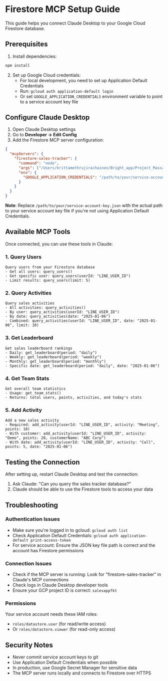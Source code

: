 # Firestore MCP Setup Guide

This guide helps you connect Claude Desktop to your Google Cloud Firestore database.

## Prerequisites

1. Install dependencies:
```bash
npm install
```

2. Set up Google Cloud credentials:
   - For local development, you need to set up Application Default Credentials
   - Run: `gcloud auth application-default login`
   - Or set `GOOGLE_APPLICATION_CREDENTIALS` environment variable to point to a service account key file

## Configure Claude Desktop

1. Open Claude Desktop settings
2. Go to **Developer → Edit Config**
3. Add the Firestore MCP server configuration:

```json
{
  "mcpServers": {
    "firestore-sales-tracker": {
      "command": "node",
      "args": ["/Users/krittamethrujirachainon/Bright_app/Project_Massage/firestore-mcp-server.js"],
      "env": {
        "GOOGLE_APPLICATION_CREDENTIALS": "/path/to/your/service-account-key.json"
      }
    }
  }
}
```

**Note**: Replace `/path/to/your/service-account-key.json` with the actual path to your service account key file if you're not using Application Default Credentials.

## Available MCP Tools

Once connected, you can use these tools in Claude:

### 1. Query Users
```
Query users from your Firestore database
- Get all users: query_users()
- Get specific user: query_users(userId: "LINE_USER_ID")
- Limit results: query_users(limit: 5)
```

### 2. Query Activities
```
Query sales activities
- All activities: query_activities()
- By user: query_activities(userId: "LINE_USER_ID")
- By date: query_activities(date: "2025-01-06")
- Combined: query_activities(userId: "LINE_USER_ID", date: "2025-01-06", limit: 10)
```

### 3. Get Leaderboard
```
Get sales leaderboard rankings
- Daily: get_leaderboard(period: "daily")
- Weekly: get_leaderboard(period: "weekly")
- Monthly: get_leaderboard(period: "monthly")
- Specific date: get_leaderboard(period: "daily", date: "2025-01-06")
```

### 4. Get Team Stats
```
Get overall team statistics
- Usage: get_team_stats()
- Returns: total users, points, activities, and today's stats
```

### 5. Add Activity
```
Add a new sales activity
- Required: add_activity(userId: "LINE_USER_ID", activity: "Meeting", points: 10)
- With customer: add_activity(userId: "LINE_USER_ID", activity: "Demo", points: 20, customerName: "ABC Corp")
- With date: add_activity(userId: "LINE_USER_ID", activity: "Call", points: 5, date: "2025-01-06")
```

## Testing the Connection

After setting up, restart Claude Desktop and test the connection:

1. Ask Claude: "Can you query the sales tracker database?"
2. Claude should be able to use the Firestore tools to access your data

## Troubleshooting

### Authentication Issues
- Make sure you're logged in to gcloud: `gcloud auth list`
- Check Application Default Credentials: `gcloud auth application-default print-access-token`
- For service account: Ensure the JSON key file path is correct and the account has Firestore permissions

### Connection Issues
- Check if the MCP server is running: Look for "firestore-sales-tracker" in Claude's MCP connections
- Check logs in Claude Desktop developer tools
- Ensure your GCP project ID is correct: `salesappfkt`

### Permissions
Your service account needs these IAM roles:
- `roles/datastore.user` (for read/write access)
- Or `roles/datastore.viewer` (for read-only access)

## Security Notes

- Never commit service account keys to git
- Use Application Default Credentials when possible
- In production, use Google Secret Manager for sensitive data
- The MCP server runs locally and connects to Firestore over HTTPS